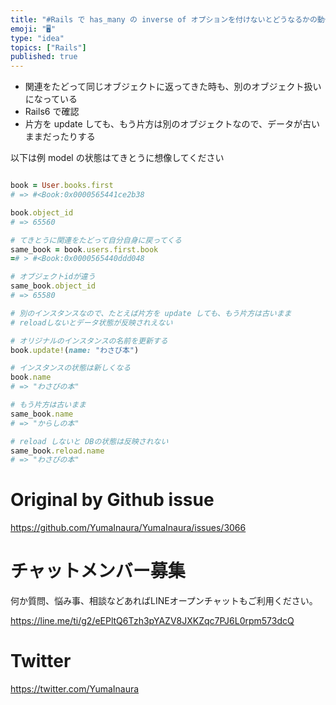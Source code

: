 ```yaml
---
title: "#Rails で has_many の inverse of オプションを付けないとどうなるかの動作メモ (  rubocop Rails/"
emoji: "🖥"
type: "idea"
topics: ["Rails"]
published: true
---
```


- 関連をたどって同じオブジェクトに返ってきた時も、別のオブジェクト扱いになっている
- Rails6 で確認
- 片方を update しても、もう片方は別のオブジェクトなので、データが古いままだったりする

以下は例
model の状態はてきとうに想像してください

```rb

book = User.books.first
# => #<Book:0x0000565441ce2b38

book.object_id
# => 65560

# てきとうに関連をたどって自分自身に戻ってくる
same_book = book.users.first.book
=# > #<Book:0x0000565440ddd048

# オブジェクトidが違う
same_book.object_id
# => 65580

# 別のインスタンスなので、たとえば片方を update しても、もう片方は古いまま
# reloadしないとデータ状態が反映されえない

# オリジナルのインスタンスの名前を更新する
book.update!(name: "わさび本")

# インスタンスの状態は新しくなる
book.name
# => "わさびの本"

# もう片方は古いまま
same_book.name
# => "からしの本"

# reload しないと DBの状態は反映されない
same_book.reload.name
# => "わさびの本"
```

# Original by Github issue

https://github.com/YumaInaura/YumaInaura/issues/3066








<!-- Update From Qiita API -->

# チャットメンバー募集


何か質問、悩み事、相談などあればLINEオープンチャットもご利用ください。

https://line.me/ti/g2/eEPltQ6Tzh3pYAZV8JXKZqc7PJ6L0rpm573dcQ





# Twitter


https://twitter.com/YumaInaura


<!-- Update From Qiita API -->


